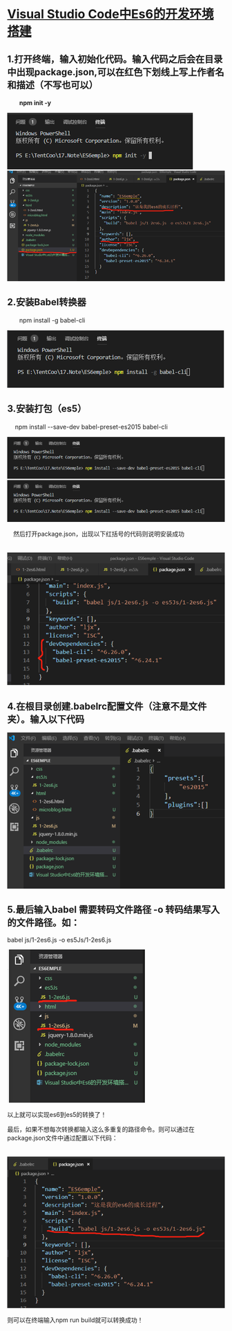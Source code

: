 # [Visual Studio Code中Es6的开发环境搭建](https://www.cnblogs.com/ahaMOMO/p/11185616.html)



## 1.打开终端，输入初始化代码。输入代码之后会在目录中出现package.json,可以在红色下划线上写上作者名和描述（不写也可以）

　　**npm init -y**  

<img src="../media/vscode配置ES6/1734305-20190714202227695-501064038.png">

<img src="../media/vscode配置ES6/1734305-20190714202745854-2029552755.png">

 

## 2.安装Babel转换器

　　npm install -g babel-cli  

<img src="../media/vscode配置ES6/1734305-20190714202539106-855301776.png">

## 3.安装打包（es5）

　 npm install --save-dev babel-preset-es2015 babel-cli  

<img src="../media/vscode配置ES6/1734305-20190714203136635-836811666.png">

 <img src="../media/vscode配置ES6/1734305-20190714203136635-836811666.png">

　然后打开package.json，出现以下红括号的代码则说明安装成功

　<img src="../media/vscode配置ES6/1734305-20190714203253697-2100836276.png">

## 4.在根目录创建.babelrc配置文件（注意不是文件夹）。输入以下代码

<img src="../media/vscode配置ES6/1734305-20190714203502895-1756015490.png">

## 5.最后输入babel 需要转码文件路径 -o 转码结果写入的文件路径。如：

  babel js/1-2es6.js -o es5Js/1-2es6.js   

 <img src="../media/vscode配置ES6/1734305-20190714204132937-1799230633.png">

以上就可以实现es6到es5的转换了！

最后，如果不想每次转换都输入这么多重复的路径命令。则可以通过在package.json文件中通过配置以下代码：

　<img src="../media/vscode配置ES6/1734305-20190714204355434-65865200.png">

则可以在终端输入npm run build就可以转换成功！

